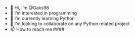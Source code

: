 - 👋 Hi, I’m @Gaks98
- 👀 I’m interested in programming
- 🌱 I’m currently learning Python
- 💞️ I’m looking to collaborate on any Python related project
- 📫 How to reach me ####

<!---
Gaks98/Gaks98 is a ✨ special ✨ repository because its `README.md` (this file) appears on your GitHub profile.
You can click the Preview link to take a look at your changes.
--->
